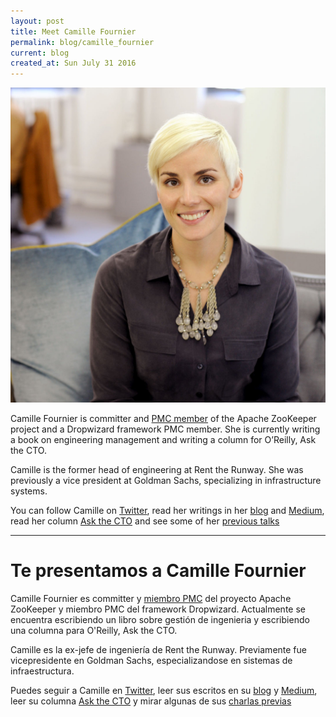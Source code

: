 ```yaml
---
layout: post
title: Meet Camille Fournier
permalink: blog/camille_fournier
current: blog
created_at: Sun July 31 2016
---
```


![Camille Fournier](/img/speakers/camille.jpg)


Camille Fournier is committer and [PMC member](http://www.apache.org/foundation/governance/pmcs.html) of the Apache ZooKeeper project and a Dropwizard framework PMC member. She is currently writing a book on engineering management and writing a column for O’Reilly, Ask the CTO. 

Camille is the former head of engineering at Rent the Runway. She was previously a vice president at Goldman Sachs, specializing in infrastructure systems.

You can follow Camille on [Twitter](https://twitter.com/skamille), read her writings in her [blog](http://www.elidedbranches.com/) and [Medium](https://medium.com/@skamille), read her column [Ask the CTO](https://www.oreilly.com/people/b0050-camille-fournier) and see some of her [previous talks](http://www.camilletalk.com/)


* * *

# Te presentamos a Camille Fournier


Camille Fournier es committer y [miembro PMC](http://www.apache.org/foundation/governance/pmcs.html) del proyecto Apache ZooKeeper y miembro PMC del framework Dropwizard. Actualmente se encuentra escribiendo un libro sobre gestión de ingenieria y escribiendo una columna para O'Reilly, Ask the CTO.

Camille es la ex-jefe de ingeniería de Rent the Runway. Previamente fue vicepresidente en Goldman Sachs, especializandose en sistemas de infraestructura.

Puedes seguir a Camille en [Twitter](https://twitter.com/skamille), leer sus escritos en su [blog](http://www.elidedbranches.com/) y [Medium](https://medium.com/@skamille), leer su columna [Ask the CTO](https://www.oreilly.com/people/b0050-camille-fournier) y mirar algunas de sus [charlas previas](http://www.camilletalk.com/)
